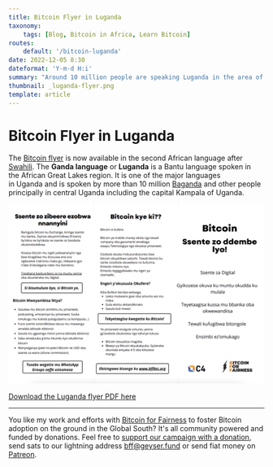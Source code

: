 ```yaml
---
title: Bitcoin Flyer in Luganda
taxonomy:
    tags: [Blog, Bitcoin in Africa, Learn Bitcoin]
routes:
    default: '/bitcoin-luganda'
date: 2022-12-05 8:30
dateformat: 'Y-m-d H:i'
summary: "Around 10 million people are speaking Luganda in the area of Uganda. Now they can learn and share the basics of Bitcoin with BFF's Bitcoin flyer in their own language."
thumbnail: _luganda-flyer.png
template: article
---
```


# Bitcoin Flyer in Luganda

The [Bitcoin flyer](https://anitaposch.com/bitcoin-flyer) is now available in the second African language after [Swahili](https://anitaposch.com/bitcoin-swahili). The **Ganda language** or **Luganda** is a Bantu language spoken in the African Great Lakes region. It is one of the major languages in Uganda and is spoken by more than 10 million [Baganda](https://en.wikipedia.org/wiki/Ganda_people "Ganda people") and other people principally in central Uganda including the capital Kampala of Uganda.

![](_luganda-flyer.png)

[Download the Luganda flyer PDF here](https://bffbtc.org/wp-content/uploads/2022/11/BFF-Luganda-Bitcoin-flyer.pdf)

---
You like my work and efforts with [Bitcoin for Fairness](https://bffbtc.org) to foster Bitcoin adoption on the ground in the Global South? It's all community powered and funded by donations. Feel free to [support our campaign with a donation](https://anita.link/geyser), send sats to our lightning address bff@geyser.fund or send fiat money on [Patreon](https://patreon.com/anitaposch).

